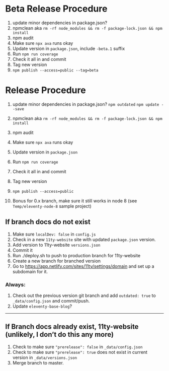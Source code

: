 # Beta Release Procedure

1. update minor dependencies in package.json?
1. npmclean aka `rm -rf node_modules && rm -f package-lock.json && npm install`
1. npm audit
1. Make sure `npx ava` runs okay
1. Update version in `package.json`, include `-beta.1` suffix
1. Run `npm run coverage`
1. Check it all in and commit
1. Tag new version
1. `npm publish --access=public --tag=beta`

# Release Procedure

1. update minor dependencies in package.json? `npm outdated` `npm update --save`
1. npmclean aka `rm -rf node_modules && rm -f package-lock.json && npm install`
1. npm audit
1. Make sure `npx ava` runs okay
1. Update version in `package.json`
1. Run `npm run coverage`
1. Check it all in and commit
1. Tag new version
1. `npm publish --access=public`

1. Bonus for 0.x branch, make sure it still works in node 8 (see `Temp/eleventy-node-8` sample project)

## If branch docs do not exist

1. Make sure `localDev: false` in `config.js`
1. Check in a new `11ty-website` site with updated `package.json` version.
1. Add version to 11ty-website `versions.json`
1. Commit it
1. Run ./deploy.sh to push to production branch for 11ty-website
1. Create a new branch for branched version
1. Go to https://app.netlify.com/sites/11ty/settings/domain and set up a subdomain for it.

### Always:

1. Check out the previous version git branch and add `outdated: true` to `_data/config.json` and commit/push.
2. Update `eleventy-base-blog`?

---

## If Branch docs already exist, 11ty-website (unlikely, I don’t do this any more)

1. Check to make sure `"prerelease": false` in `_data/config.json`
2. Check to make sure `"prerelease": true` does not exist in current version in `_data/versions.json`
3. Merge branch to master.
